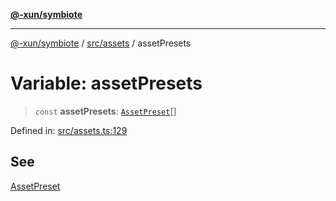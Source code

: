 [**@-xun/symbiote**](../../../README.md)

***

[@-xun/symbiote](../../../README.md) / [src/assets](../README.md) / assetPresets

# Variable: assetPresets

> `const` **assetPresets**: [`AssetPreset`](../enumerations/AssetPreset.md)[]

Defined in: [src/assets.ts:129](https://github.com/Xunnamius/symbiote/blob/cdf76d04fad879da3fde112c8b68cb31ead45b72/src/assets.ts#L129)

## See

[AssetPreset](../enumerations/AssetPreset.md)
